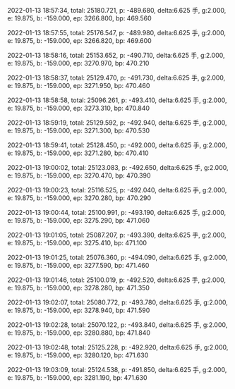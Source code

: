 2022-01-13 18:57:34, total: 25180.721, p: -489.680, delta:6.625 手, g:2.000, e: 19.875, b: -159.000, ep: 3266.800, bp: 469.560

2022-01-13 18:57:55, total: 25176.547, p: -489.980, delta:6.625 手, g:2.000, e: 19.875, b: -159.000, ep: 3266.820, bp: 469.600

2022-01-13 18:58:16, total: 25153.652, p: -490.710, delta:6.625 手, g:2.000, e: 19.875, b: -159.000, ep: 3270.970, bp: 470.210

2022-01-13 18:58:37, total: 25129.470, p: -491.730, delta:6.625 手, g:2.000, e: 19.875, b: -159.000, ep: 3271.950, bp: 470.460

2022-01-13 18:58:58, total: 25096.261, p: -493.410, delta:6.625 手, g:2.000, e: 19.875, b: -159.000, ep: 3273.310, bp: 470.840

2022-01-13 18:59:19, total: 25129.592, p: -492.940, delta:6.625 手, g:2.000, e: 19.875, b: -159.000, ep: 3271.300, bp: 470.530

2022-01-13 18:59:41, total: 25128.450, p: -492.000, delta:6.625 手, g:2.000, e: 19.875, b: -159.000, ep: 3271.280, bp: 470.410

2022-01-13 19:00:02, total: 25123.083, p: -492.650, delta:6.625 手, g:2.000, e: 19.875, b: -159.000, ep: 3270.470, bp: 470.390

2022-01-13 19:00:23, total: 25116.525, p: -492.040, delta:6.625 手, g:2.000, e: 19.875, b: -159.000, ep: 3270.280, bp: 470.290

2022-01-13 19:00:44, total: 25100.991, p: -493.190, delta:6.625 手, g:2.000, e: 19.875, b: -159.000, ep: 3275.290, bp: 471.060

2022-01-13 19:01:05, total: 25087.207, p: -493.390, delta:6.625 手, g:2.000, e: 19.875, b: -159.000, ep: 3275.410, bp: 471.100

2022-01-13 19:01:25, total: 25076.360, p: -494.090, delta:6.625 手, g:2.000, e: 19.875, b: -159.000, ep: 3277.590, bp: 471.460

2022-01-13 19:01:46, total: 25100.019, p: -492.520, delta:6.625 手, g:2.000, e: 19.875, b: -159.000, ep: 3278.280, bp: 471.350

2022-01-13 19:02:07, total: 25080.772, p: -493.780, delta:6.625 手, g:2.000, e: 19.875, b: -159.000, ep: 3278.940, bp: 471.590

2022-01-13 19:02:28, total: 25070.122, p: -493.840, delta:6.625 手, g:2.000, e: 19.875, b: -159.000, ep: 3280.880, bp: 471.840

2022-01-13 19:02:48, total: 25125.228, p: -492.920, delta:6.625 手, g:2.000, e: 19.875, b: -159.000, ep: 3280.120, bp: 471.630

2022-01-13 19:03:09, total: 25124.538, p: -491.850, delta:6.625 手, g:2.000, e: 19.875, b: -159.000, ep: 3281.190, bp: 471.630
